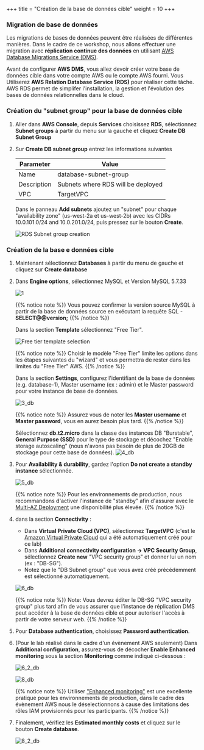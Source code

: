 +++
title = "Création de la base de données cible"
weight = 10
+++

### Migration de base de données

Les migrations de bases de données peuvent être réalisées de différentes manières. Dans le cadre de ce workshop, nous allons effectuer une migration avec **réplication continue des données** en utilisant <a href="https://aws.amazon.com/dms/" target="_blank" rel="noopener noreferrer">AWS Database Migrations Service (DMS)</a>.

Avant de configurer **AWS DMS**, vous allez devoir créer votre base de données cible dans votre compte AWS ou le compte AWS fourni. Vous Utiliserez **AWS Relation Database Service (RDS)** pour réaliser cette tâche. AWS RDS permet de simplifer l'installation, la gestion et l'évolution des bases de données relationnelles dans le cloud.

### Création du "subnet group" pour la base de données cible

1. Aller dans **AWS Console**, depuis **Services** choisissez **RDS**, sélectionnez **Subnet groups** à partir du menu sur la gauche et cliquez **Create DB Subnet Group**

2. Sur **Create DB subnet group** entrez les informations suivantes

    | Parameter           | Value                    |
    | ------------------- | ------------------------ |
    | Name                | database-subnet-group     |
    | Description         | Subnets where RDS will be deployed |
    | VPC      | TargetVPC            |
    
    Dans le panneau **Add subnets** ajoutez un "subnet" pour chaque "availability zone" (us-west-2a et us-west-2b) avec les CIDRs 10.0.101.0/24 and 10.0.201.0/24, puis pressez sur le bouton **Create**.

    ![RDS Subnet group creation](/db-mig/db-subnet-group.en.png)    

### Création de la base e données cible   
    
1. Maintenant sélectionnez **Databases** à partir du menu de gauche et cliquez sur **Create database** 

2. Dans **Engine options**, sélectionnez MySQL et Version MySQL 5.7.33

    ![1](/db-mig/1.png)


    {{% notice note %}}
Vous pouvez confirmer la version source MySQL à partir de la base de données source en exécutant la requête SQL - **SELECT@@version;**
{{% /notice %}}


    Dans la section **Template** sélectionnez "Free Tier".

    ![Free tier template selection](/db-mig/create-db-select-template.en.png)

    {{% notice note %}}
Choisir le modèle "Free Tier" limite les options dans les étapes suivantes du "wizard" et vous permettra de rester dans les limites du "Free Tier" AWS.
{{% /notice %}}


    Dans la section **Settings**, configurez l'identifiant de la base de données (e.g. database-1), Master username (ex : admin) et le Master password pour votre instance de base de données.


    ![3_db](/db-mig/3_db.png)

    {{% notice note %}}
Assurez vous de noter les **Master username** et **Master password**, vous en aurez besoin plus tard.
{{% /notice %}}

    Sélectionnez **db.t2.micro** dans la classe des instances DB "Burstable",  **General Purpose (SSD)** pour le type de stockage et décochez "Enable storage autoscaling" (nous n'avons pas besoin de plus de 20GB de stockage pour cette base de données).
    ![4_db](/db-mig/4_db.png)

    

1. Pour **Availability & durability**, gardez l'option **Do not create a standby instance** sélectionnée.

    ![5_db](/db-mig/5_db.png)

    {{% notice note %}}
Pour les environnements de production, nous recommandons d'activer l'instance de "standby" afin d'assurer avec le <a href="https://docs.aws.amazon.com/AmazonRDS/latest/UserGuide/Concepts.MultiAZ.html" target="_blank" rel="noopener noreferrer">Multi-AZ Deployment</a> une disponibilité plus élevée.
{{% /notice %}}  

4. dans la section **Connectivity** :

    * Dans **Virtual Private Cloud (VPC)**, sélectionnez **TargetVPC** (c'est le <a href="https://aws.amazon.com/vpc/" target="_blank" rel="noopener noreferrer">Amazon Virtual Private Cloud</a> qui a été automatiquement créé pour ce lab)
    * Dans **Additional connectivity configuration -> VPC Security Group**, sélectionnez **Create new** "VPC security group" et donner lui un nom (ex : "DB-SG").
    * Notez que le "DB Subnet group" que vous avez créé précédemment est sélectionné automatiquement.

    ![6_db](/db-mig/6_db.png)


    {{% notice note %}}
Note: Vous devrez éditer le DB-SG "VPC security group" plus tard afin de vous assurer que l'instance de réplication DMS peut accéder à la base de données cible et pour autoriser l'accès à partir de votre serveur web.
{{% /notice %}}

5. Pour **Database authentication**, choisissez **Password authentication**.
6. (Pour le lab réalisé dans le cadre d'un évènement AWS seulement) Dans **Additional configuration**, assurez-vous de décocher **Enable Enhanced monitoring** sous la section **Monitoring** comme indiqué ci-dessous :

    ![6_2_db](/db-mig/6_2_db.png)


    ![8_db](/db-mig/8_db.png)

    {{% notice note %}}
Utiliser <a href="https://docs.aws.amazon.com/AmazonRDS/latest/UserGuide/USER_Monitoring.OS.html" target="_blank" rel="noopener noreferrer">"Enhanced monitoring"</a> est une excellente pratique pour les environnements de production, dans le cadre des évènement AWS nous le déselectionnons à cause des limitations des rôles IAM provisionnés pour les participants. 
{{% /notice %}}

6. Finalement, vérifiez les **Estimated monthly costs** et cliquez sur le bouton **Create database**. 

   ![8_2_db](/db-mig/8_2_db.png)
